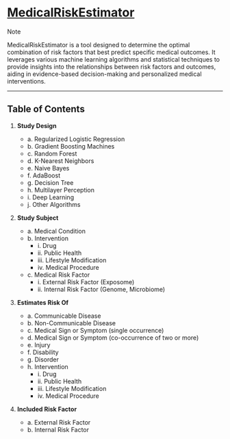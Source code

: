 # [MedicalRiskEstimator](https://schema.org/MedicalRiskEstimator)
> [!NOTE] 
MedicalRiskEstimator is a tool designed to determine the optimal combination of risk factors that best predict specific medical outcomes. It leverages various machine learning algorithms and statistical techniques to provide insights into the relationships between risk factors and outcomes, aiding in evidence-based decision-making and personalized medical interventions.

---

## Table of Contents

1. **Study Design**
   - a. Regularized Logistic Regression  
   - b. Gradient Boosting Machines  
   - c. Random Forest  
   - d. K-Nearest Neighbors  
   - e. Naive Bayes  
   - f. AdaBoost  
   - g. Decision Tree  
   - h. Multilayer Perception  
   - i. Deep Learning  
   - j. Other Algorithms  

2. **Study Subject**
   - a. Medical Condition  
   - b. Intervention  
     - i. Drug  
     - ii. Public Health  
     - iii. Lifestyle Modification  
     - iv. Medical Procedure  
   - c. Medical Risk Factor  
     - i. External Risk Factor (Exposome)  
     - ii. Internal Risk Factor (Genome, Microbiome)  

3. **Estimates Risk Of**
   - a. Communicable Disease  
   - b. Non-Communicable Disease  
   - c. Medical Sign or Symptom (single occurrence)  
   - d. Medical Sign or Symptom (co-occurrence of two or more)  
   - e. Injury  
   - f. Disability  
   - g. Disorder  
   - h. Intervention  
     - i. Drug  
     - ii. Public Health  
     - iii. Lifestyle Modification  
     - iv. Medical Procedure  

4. **Included Risk Factor**
   - a. External Risk Factor  
   - b. Internal Risk Factor  
